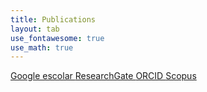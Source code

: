 ```yaml
---
title: Publications
layout: tab
use_fontawesome: true
use_math: true
---
```


<a href="https://scholar.google.com/citations?user=KjoEGVQAAAAJ&hl=fr"> Google escolar </a>
<a href="https://www.researchgate.net/profile/M_Perton/research"> ResearchGate </a>
<a href="https://orcid.org/0000-0001-5141-5255"> ORCID </a>
<a href="https://www.scopus.com/authid/detail.uri?authorId=8415117200"> Scopus </a>
